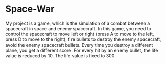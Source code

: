 # Space-War
My project is a game, which is the simulation of a combat between a spacecraft in space and enemy spacecraft. In this game, you need to control the spacecraft to move left or right (press A to move to the left, press D to move to the right), fire bullets to destroy the enemy spacecraft, avoid the enemy spacecraft bullets. Every time you destroy a different plane, you get a different score. For every hit by an enemy bullet, the life value is reduced by 10. The life value is fixed to 300. 
